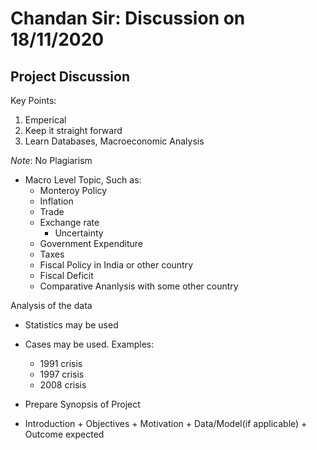# Chandan Sir: Discussion on 18/11/2020

## Project Discussion
Key Points:
1. Emperical
2. Keep it straight forward
3. Learn Databases, Macroeconomic Analysis

*Note*: No Plagiarism

- Macro Level Topic, Such as:
	- Monteroy Policy
	- Inflation
	- Trade
	- Exchange rate
		- Uncertainty
	- Government Expenditure
	- Taxes
	- Fiscal Policy in India or other country
	- Fiscal Deficit
	- Comparative Ananlysis with some other country

Analysis of the data
- Statistics may be used
- Cases may be used. Examples:
	- 1991 crisis
	- 1997 crisis
	- 2008 crisis

- Prepare Synopsis of Project
- Introduction + Objectives + Motivation + Data/Model(if applicable) + Outcome expected